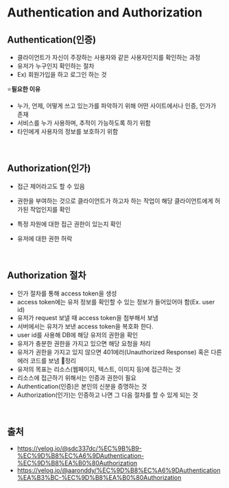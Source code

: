 # Authentication and Authorization

## Authentication(인증)
- 클라이언트가 자신이 주장하는 사용자와 같은 사용자인지를 확인하는 과정
- 유저가 누구인지 확인하는 절차
- Ex) 회원가입을 하고 로그인 하는 것


⭐**필요한 이유**
- 누가, 언제, 어떻게 쓰고 있는가를 파악하기 위해 어떤 사이트에서나 인증, 인가가 존재
- 서비스를 누가 사용하며, 추적이 가능하도록 하기 위함
- 타인에게 사용자의 정보를 보호하기 위함

<br>

## Authorization(인가)
- 접근 제어라고도 할 수 있음
- 권한을 부여하는 것으로 클라이언트가 하고자 하는 작업이 해당 클라이언트에게 허가된 작업인지를 확인
- 특정 자원에 대한 접근 권한이 있는지 확인
- 유저에 대한 권한 허락

  <br>

## Authorization 절차
- 인가 절차를 통해 access token을 생성
- access token에는 유저 정보를 확인할 수 있는 정보가 들어있어야 함(Ex. user id)
- 유저가 request 보낼 때 access token을 첨부해서 보냄
- 서버에서는 유저가 보낸 access token을 복호화 한다.
- user id를 사용해 DB에 해당 유저의 권한을 확인
- 유저가 충분한 권한을 가지고 있으면 해당 요청을 처리
- 유저가 권한을 가지고 있지 않으면 401에러(Unauthorized Response) 혹은 다른 에러 코드를 보냄
🥕정리
- 유저의 목표는 리소스(웹페이지, 텍스트, 이미지 등)에 접근하는 것
- 리소스에 접근하기 위해서는 인증과 권한이 필요
- Authentication(인증)은 본인의 신분을 증명하는 것
- Authorization(인가)는 인증하고 나면 그 다음 절차를 할 수 있게 되는 것 

<br>

## 출처
- https://velog.io/@sdc337dc/%EC%9B%B9-%EC%9D%B8%EC%A6%9DAuthentication-%EC%9D%B8%EA%B0%80Authorization
- https://velog.io/@aaronddy/%EC%9D%B8%EC%A6%9DAuthentication%EA%B3%BC-%EC%9D%B8%EA%B0%80Authorization
